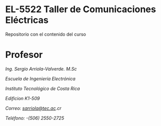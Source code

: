 # EL-5522 Taller de Comunicaciones Eléctricas
Repositorio con el contenido del curso

# Profesor
_Ing. Sergio Arriola-Valverde. M.Sc_

_Escuela de Ingeniería Electrónica_

_Instituto Tecnológico de Costa Rica_

_Edificion K1-509_

_Correo: sarriola@tec.ac.cr_

_Teléfono: -(506) 2550-2725_
